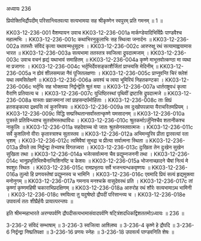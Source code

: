 अध्यायः 236

प्रियोक्तिभिर्द्रौपदीम् परिसान्त्वितवत्या सत्यभामया सह श्रीकृष्णेन स्वपुरम् प्रति गमनम् ॥ 1 ॥

KK03-12-236-001	वैशम्पायन उवाच 
KK03-12-236-001a	मार्कण्डेयादिभिर्विप्रैः पाण्डवैश्च महात्मभिः ।
KK03-12-236-001c	कथाभिरनुकूलाभिः सह स्थित्वा जनार्दनः ॥
KK03-12-236-002a	ततस्तैः संविदं कृत्वा यथावन्मधुसूदनः ।
KK03-12-236-002c	आरुरुक्षू रथं सत्यामाह्वयामास भारत ॥
KK03-12-236-003a	सत्यभामा ततस्तत्र स्वजित्वा द्रुपदात्मजाम् ।
KK03-12-236-003c	उवाच वचनं हृद्यं यथाभावं समाहितम् ॥
KK03-12-236-004a	कृष्णे माभूत्तवोत्कण्ठा मा व्यथा मा प्रजागरः ।
KK03-12-236-004c	भर्तृभिर्देवसङ्काशैर्जितां प्राप्स्यसि मेदिनीम् ॥
KK03-12-236-005a	न ह्येवं शीलसम्पन्ना नैवं पूजितलक्षणाः ।
KK03-12-236-005c	प्राप्नुवन्ति चिरं क्लेशं यथा त्वमसितेक्षणे ॥
KK03-12-236-006a	अवश्यं च त्वया भूमिरियं निहतकण्टका ।
KK03-12-236-006c	भर्तृभिः सह भोक्तव्या निर्द्वन्द्वेति श्रुतं मया ॥
KK03-12-236-007a	धार्तराष्ट्रवधं कृत्वा वैराणि प्रतियात्य च ।
KK03-12-236-007c	युधिष्ठिरस्थां पृथिवीं द्रष्टासि द्रुपदात्मजे ॥
KK03-12-236-008a	यास्ताः प्रव्राजमानां त्वां प्राहसन्दर्पमोहिताः ।
KK03-12-236-008c	ताः क्षिप्रं हतसङ्कल्पा द्रक्ष्यसि त्वं कुरुस्त्रियः ॥
KK03-12-236-009a	तव दुःखोपपन्नाया यैराचरितमप्रियम् ।
KK03-12-236-009c	विद्धि सम्प्रस्थितान्सर्वांस्तान्कृष्णे यमसादनम् ॥
KK03-12-236-010a	पुत्रस्ते प्रतिविन्ध्यश्च सुतसोमस्तथाविधः ।
KK03-12-236-010c	श्रुतकर्माऽर्जुनिश्चैव शतानीकश्च नाकुलिः ॥
KK03-12-236-011a	सहदेवाच्च यो जातः श्रुतसेनस्तवात्मजः ।
KK03-12-236-011c	सर्वे कुशलिनो वीराः कृतास्त्राश्च सुतास्तव ॥
KK03-12-236-012a	अभिमन्युरिव प्रीता द्वारवत्यां रता भृशम् ।
KK03-12-236-012c	त्वमिवैषां सुभद्रा च प्रीत्या सर्वात्मना स्थिता ॥
KK03-12-236-013a	प्रीयते तव निर्द्वन्द्वा तेभ्यश्च विगतज्वरा ।
KK03-12-236-013c	दुःखिता तेन दुःखेन सुखेन सुखिता तथा ॥
KK03-12-236-014a	भजेत्सर्वात्मना चैव प्रद्युम्नजननी तथा ।
KK03-12-236-014c	भानुप्रभृतिभिश्चैनान्विशिनष्टि च केशवः ॥
KK03-12-236-015a	भोजनाच्छादने चैषां नित्यं मे श्वशुरः स्थितः ।
KK03-12-236-015c	रामप्रभृतयः सर्वे भजन्त्यन्धकवृष्णयः ॥
KK03-12-236-016a	तुल्यो हि प्रणयस्तेषां प्रद्युम्नस्य च भामिनि ।
KK03-12-236-016c	एवमादि प्रियं सत्यं हृद्यमुक्त्वा मनोनुगम् ॥
KK03-12-236-017a	गमनाय मनश्चक्रे वासुदेवरथं प्रति ।
KK03-12-236-017c	तां कृष्णां कृष्णमहिषी चकाराभिप्रदक्षिणम् ॥
KK03-12-236-018a	आरुरोह रथं शौरेः सत्यभामाऽथ भामिनी ।
KK03-12-236-018c	स्मयित्वा तु यदुश्रेष्ठो द्रौपदीं परिसान्त्व्य च ।
KK03-12-236-018e	उपावर्त्य ततः शीघ्रैर्हयैः प्रायात्परन्तपः ॥

इति श्रीमन्महाभारते अरण्यपर्वणि द्रौपदीसत्यभामासंवादपर्वणि षट्त्रिंशदधिकद्विशततमोऽध्यायः ॥ 236 ॥

3-236-2 संविदं सम्भाषाम् ॥ 3-236-3 स्वजित्वा आश्लिष्य ॥ 3-236-4 कृष्णे हे द्रौपदि ॥ 3-236-6 निर्द्वन्द्वा निष्प्रतिपक्षा ॥ 3-236-16 प्रणयः स्नेहः ॥ 3-236-18 उपावर्त्य पाण्डवनिति शेषः ॥
